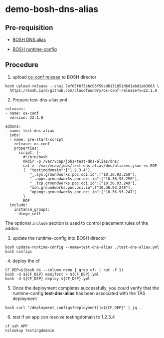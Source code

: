 # demo-bosh-dns-alias

## Pre-requisition

* [BOSH DNS alias](https://bosh.io/docs/dns/#aliases)

* [BOSH runtime-config](https://bosh.io/docs/terminology/#addon)

## Procedure

1. upload [os-conf release](https://bosh.io/releases/github.com/cloudfoundry/os-conf-release?all=1) to BOSH director

```
bosh upload-release --sha1 7ef05f6f3ebc03f59ad8131851dbd1abd1ab3663 \
  https://bosh.io/d/github.com/cloudfoundry/os-conf-release?v=22.1.0
```
2. Prepare test-dns-alias.yml

```
releases:
- name: os-conf
  version: 22.1.0
 
addons:
- name: test-dns-alias
  jobs:
  - name: pre-start-script
    release: os-conf
    properties:
      script: |-
        #!/bin/bash
        mkdir -p /var/vcap/jobs/test-dns-alias/dns/
        cat >  /var/vcap/jobs/test-dns-alias/dns/aliases.json << EOF
        {  "testingdomain":["1.2.3.4"],
           "_.sys.groundworks.poc.oci.io":["10.36.93.250"],
           "_.apps.groundworks.poc.oci.io":["10.36.93.250"],
           "_.tcp.groundworks.poc.oci.io":["10.36.93.249"],
           "ssh.groundworks.poc.oci.io":["10.36.93.248"],
           "opsmgr.groundworks.poc.oci.io":["10.36.93.247"]
        }
        EOF
  include:
    instance_groups:
    - diego_cell
```
The optional `include` section is used to control placement rules of the addon.

3. update the runtime-config into BOSH director

```
bosh update-runtime-config --name=test-dns-alias ./test-dns-alias.yml
bosh configs
```

4. deploy the cf 

```
CF_DEP=$(bosh ds --column name | grep cf- | cut -f 1)
bosh -d ${CF_DEP} manifest > ${CF_DEP}.yml
bosh -d ${CF_DEP} deploy ${CF_DEP}.yml
```

5. Once the deployment completes successfully, you could verify that the runtime-config **test-dns-alias** has been associated with the TAS deployment

```
bosh curl "/deployment_configs?deployment[]=${CF_DEP}" | jq .
```

6. test if an app can resolve testingdomain to 1.2.3.4

```
cf ssh APP
nslookup testingdomain
```
